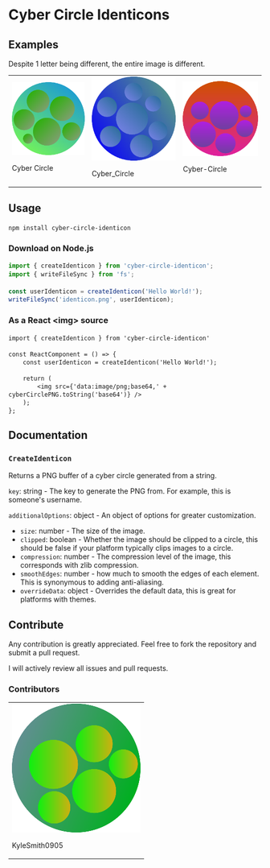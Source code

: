# Cyber Circle Identicons

## Examples

Despite 1 letter being different, the entire image is different.

<table>
	<tr>
		<td>
			<img src='assets/Cyber%20Circle.png' alt='Example 1' />
			<p>Cyber Circle</p>
		</td>
		<td>
			<img src='assets/Cyber_Circle.png' alt='Example 2' />
			<p>Cyber_Circle</p>
		</td>
		<td>
			<img src='assets/Cyber-Circle.png' alt='Example 3' />
			<p>Cyber-Circle</p>
		</td>
	</tr>
</table>

## Usage

```
npm install cyber-circle-identicon
```

### Download on Node.js
```ts
import { createIdenticon } from 'cyber-circle-identicon';
import { writeFileSync } from 'fs';

const userIdenticon = createIdenticon('Hello World!');
writeFileSync('identicon.png', userIdenticon);
```

### As a  React \<img> source
```tsx
import { createIdenticon } from 'cyber-circle-identicon'

const ReactComponent = () => {
	const userIdenticon = createIdenticon('Hello World!');

	return (
		<img src={'data:image/png;base64,' + cyberCirclePNG.toString('base64')} />
	);
};
```

## Documentation

### `CreateIdenticon`
Returns a PNG buffer of a cyber circle generated from a string.

`key`: string - The key to generate the PNG from. For example, this is someone's username.

`additionalOptions`: object - An object of options for greater customization.
* `size`: number - The size of the image.
* `clipped`: boolean - Whether the image should be clipped to a circle, this should be false if your platform typically clips images to a circle.
* `compression`: number - The compression level of the image, this corresponds with zlib compression.
* `smoothEdges`: number - how much to smooth the edges of each element. This is synonymous to adding anti-aliasing.
* `overrideData`: object - Overrides the default data, this is great for platforms with themes.

## Contribute
Any contribution is greatly appreciated. Feel free to fork the repository and submit a pull request.

I will actively review all issues and pull requests.

### Contributors
<table>
	<tr>
		<td>
			<img src='assets/KyleSmith0905.png' alt='Kyle Smith contributor cyber circle' />
			<p>KyleSmith0905</p>
		</td>
	</tr>
</table>